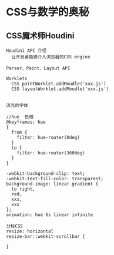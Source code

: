 # CSS与数学的奥秘

## CSS魔术师Houdini
    Houdini API 介绍
      让开发者能够介入浏览器的CSS engine

    Parser、Paint、Layout API

    Worklets
      CSS paintWorklet.addMoudle('xxx.js')
      CSS layoutWorklet.addMoudle('xxx.js')


    流光的字体

    //hue  色相
    @keyframes: hue
    {
      from {
        filter: hue-router(0deg)
      }
      to {
        filter: hue-router(360deg)
      }
    }

    -webkit-background-clip: text;
    -webkit-text-fill-color: transparent;
    background-image: linear-gradient {
      to right,
      red,
      xxx,
      xxx
    };
    animation: hue 6s linear infinite

    分栏CSS
    resize: horizontal
    resize-bar::webkit-scrollbar {
      
    }